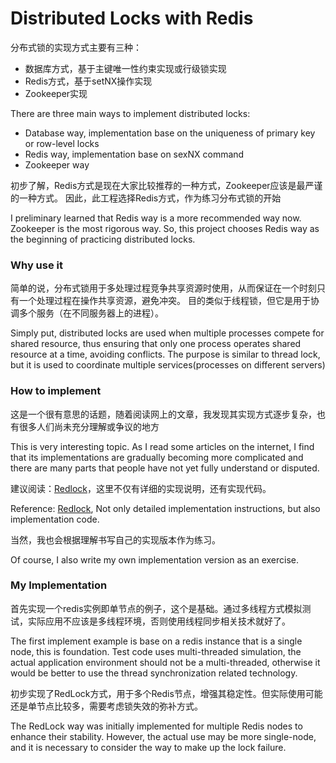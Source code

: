 # Distributed Locks with Redis


分布式锁的实现方式主要有三种：

- 数据库方式，基于主键唯一性约束实现或行级锁实现
- Redis方式，基于setNX操作实现
- Zookeeper实现

There are three main ways to implement distributed locks:

- Database way, implementation base on the uniqueness of primary key or row-level locks
- Redis way, implementation base on sexNX command
- Zookeeper way

初步了解，Redis方式是现在大家比较推荐的一种方式，Zookeeper应该是最严谨的一种方式。
因此，此工程选择Redis方式，作为练习分布式锁的开始

I preliminary learned that Redis way is a more recommended way now. Zookeeper is the most rigorous way.
So, this project chooses Redis way as the beginning of practicing distributed locks.

### Why use it

简单的说，分布式锁用于多处理过程竞争共享资源时使用，从而保证在一个时刻只有一个处理过程在操作共享资源，避免冲突。
目的类似于线程锁，但它是用于协调多个服务（在不同服务器上的进程）。

Simply put, distributed locks are used when multiple processes compete for shared resource, thus ensuring that only 
one process operates shared resource at a time, avoiding conflicts. The purpose is similar to thread lock, but it is 
used to coordinate multiple services(processes on different servers)

### How to implement

这是一个很有意思的话题，随着阅读网上的文章，我发现其实现方式逐步复杂，也有很多人们尚未充分理解或争议的地方

This is very interesting topic. As I read some articles on the internet, I find that its implementations 
are gradually becoming more complicated and there are many parts that people have not yet fully understand or disputed.

建议阅读：[Redlock](https://redis.io/topics/distlock)，这里不仅有详细的实现说明，还有实现代码。

Reference: [Redlock](https://redis.io/topics/distlock), Not only detailed implementation instructions, but also implementation code.

当然，我也会根据理解书写自己的实现版本作为练习。

Of course, I also write my own implementation version as an exercise.

### My Implementation

首先实现一个redis实例即单节点的例子，这个是基础。通过多线程方式模拟测试，实际应用不应该是多线程环境，否则使用线程同步相关技术就好了。

The first implement example is base on a redis instance that is a single node, this is foundation. 
Test code uses multi-threaded simulation, the actual application environment should not be a multi-threaded, 
otherwise it would be better to use the thread synchronization related technology.

初步实现了RedLock方式，用于多个Redis节点，增强其稳定性。但实际使用可能还是单节点比较多，需要考虑锁失效的弥补方式。

The RedLock way was initially implemented for multiple Redis nodes to enhance their stability. 
However, the actual use may be more single-node, and it is necessary to consider the way to make up the lock failure. 
